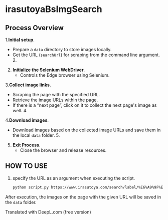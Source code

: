 # irasutoyaBsImgSearch

## Process Overview
1.**Initial setup**.
   - Prepare a `data` directory to store images locally.
   - Get the URL (`searchUrl`) for scraping from the command line argument. 2.

2. **Initialize the Selenium WebDriver**.
   - Controls the Edge browser using Selenium.

3.**Collect image links**.
   - Scraping the page with the specified URL.
   - Retrieve the image URLs within the page.
   - If there is a “next page”, click on it to collect the next page's image as well. 4.

4.**Download images**.
   - Download images based on the collected image URLs and save them in the local `data` folder. 5.

5. **Exit Process**.
   - Close the browser and release resources.

## HOW TO USE
1. specify the URL as an argument when executing the script.
   ```bash
   python script.py https://www.irasutoya.com/search/label/%E6%A9%9F%E6%A2%B0
   ````
After execution, the images on the page with the given URL will be saved in the `data` folder.

Translated with DeepL.com (free version)
